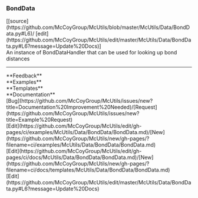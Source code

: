### <a id="McUtils.McUtils.Data.BondData.BondData">BondData</a> 
<div class="docs-source-link" markdown="1">
[[source](https://github.com/McCoyGroup/McUtils/blob/master/McUtils/Data/BondData.py#L6)/
[edit](https://github.com/McCoyGroup/McUtils/edit/master/McUtils/Data/BondData.py#L6?message=Update%20Docs)]
</div>
An instance of BondDataHandler that can be used for looking up bond distances











---


<div markdown="1" class="text-secondary">
<div class="container">
  <div class="row">
   <div class="col" markdown="1">
**Feedback**   
</div>
   <div class="col" markdown="1">
**Examples**   
</div>
   <div class="col" markdown="1">
**Templates**   
</div>
   <div class="col" markdown="1">
**Documentation**   
</div>
   <div class="col" markdown="1">
   
</div>
   <div class="col" markdown="1">
   
</div>
   <div class="col" markdown="1">
   
</div>
</div>
  <div class="row">
   <div class="col" markdown="1">
[Bug](https://github.com/McCoyGroup/McUtils/issues/new?title=Documentation%20Improvement%20Needed)/[Request](https://github.com/McCoyGroup/McUtils/issues/new?title=Example%20Request)   
</div>
   <div class="col" markdown="1">
[Edit](https://github.com/McCoyGroup/McUtils/edit/gh-pages/ci/examples/McUtils/Data/BondData/BondData.md)/[New](https://github.com/McCoyGroup/McUtils/new/gh-pages/?filename=ci/examples/McUtils/Data/BondData/BondData.md)   
</div>
   <div class="col" markdown="1">
[Edit](https://github.com/McCoyGroup/McUtils/edit/gh-pages/ci/docs/McUtils/Data/BondData/BondData.md)/[New](https://github.com/McCoyGroup/McUtils/new/gh-pages/?filename=ci/docs/templates/McUtils/Data/BondData/BondData.md)   
</div>
   <div class="col" markdown="1">
[Edit](https://github.com/McCoyGroup/McUtils/edit/master/McUtils/Data/BondData.py#L6?message=Update%20Docs)   
</div>
   <div class="col" markdown="1">
   
</div>
   <div class="col" markdown="1">
   
</div>
   <div class="col" markdown="1">
   
</div>
</div>
</div>
</div>

